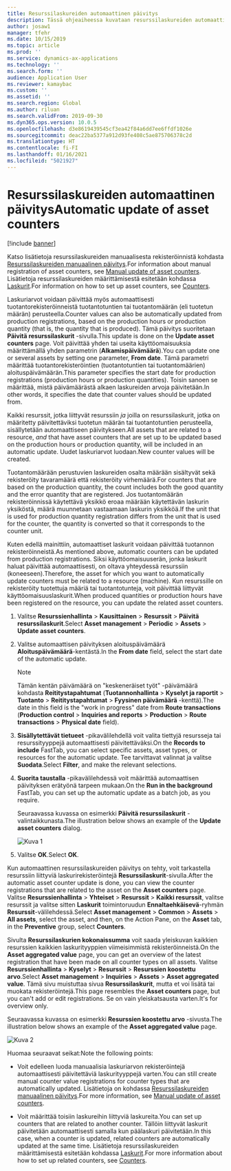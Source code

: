 ```yaml
---
title: Resurssilaskureiden automaattinen päivitys
description: Tässä ohjeaiheessa kuvataan resurssilaskureiden automaattista päivitystä resurssien hallinnassa.
author: josaw1
manager: tfehr
ms.date: 10/15/2019
ms.topic: article
ms.prod: ''
ms.service: dynamics-ax-applications
ms.technology: ''
ms.search.form: ''
audience: Application User
ms.reviewer: kamaybac
ms.custom: ''
ms.assetid: ''
ms.search.region: Global
ms.author: riluan
ms.search.validFrom: 2019-09-30
ms.dyn365.ops.version: 10.0.5
ms.openlocfilehash: d3e8619439545cf3ea42f84a6dd7ee6ffdf1026e
ms.sourcegitcommit: deac22ba5377a912d93fe408c5ae875706378c2d
ms.translationtype: HT
ms.contentlocale: fi-FI
ms.lasthandoff: 01/16/2021
ms.locfileid: "5021927"
---
```

# <a name="automatic-update-of-asset-counters"></a><span data-ttu-id="36371-103">Resurssilaskureiden automaattinen päivitys</span><span class="sxs-lookup"><span data-stu-id="36371-103">Automatic update of asset counters</span></span>

[!include [banner](../../includes/banner.md)]

<span data-ttu-id="36371-104">Katso lisätietoja resurssilaskureiden manuaalisesta rekisteröinnistä kohdasta [Resurssilaskureiden manuaalinen päivitys](../work-orders/manual-update-of-asset-counters.md).</span><span class="sxs-lookup"><span data-stu-id="36371-104">For information about manual registration of asset counters, see [Manual update of asset counters](../work-orders/manual-update-of-asset-counters.md).</span></span> <span data-ttu-id="36371-105">Lisätietoja resurssilaskureiden määrittämisestä esitetään kohdassa [Laskurit](../setup-for-objects/counters.md).</span><span class="sxs-lookup"><span data-stu-id="36371-105">For information on how to set up asset counters, see [Counters](../setup-for-objects/counters.md).</span></span>

<span data-ttu-id="36371-106">Laskuriarvot voidaan päivittää myös automaattisesti tuotantorekisteröinneistä tuotantotuntien tai tuotantomäärän (eli tuotetun määrän) perusteella.</span><span class="sxs-lookup"><span data-stu-id="36371-106">Counter values can also be automatically updated from production registrations, based on the production hours or production quantity (that is, the quantity that is produced).</span></span> <span data-ttu-id="36371-107">Tämä päivitys suoritetaan **Päivitä resurssilaskurit** -sivulla.</span><span class="sxs-lookup"><span data-stu-id="36371-107">This update is done on the **Update asset counters** page.</span></span> <span data-ttu-id="36371-108">Voit päivittää yhden tai useita käyttöomaisuuksia määrittämällä yhden parametrin (**Alkamispäivämäärä**).</span><span class="sxs-lookup"><span data-stu-id="36371-108">You can update one or several assets by setting one parameter, **From date**.</span></span> <span data-ttu-id="36371-109">Tämä parametri määrittää tuotantorekisteröintien (tuotantotuntien tai tuotantomäärien) aloituspäivämäärän.</span><span class="sxs-lookup"><span data-stu-id="36371-109">This parameter specifies the start date for production registrations (production hours or production quantities).</span></span> <span data-ttu-id="36371-110">Toisin sanoen se määrittää, mistä päivämäärästä alkaen laskureiden arvoja päivitetään.</span><span class="sxs-lookup"><span data-stu-id="36371-110">In other words, it specifies the date that counter values should be updated from.</span></span>

<span data-ttu-id="36371-111">Kaikki resurssit, jotka liittyvät resurssiin *ja* joilla on resurssilaskurit, jotka on määritetty päivitettäviksi tuotetun määrän tai tuotantotuntien perusteella, sisällytetään automaattiseen päivitykseen.</span><span class="sxs-lookup"><span data-stu-id="36371-111">All assets that are related to a resource, *and* that have asset counters that are set up to be updated based on the production hours or production quantity, will be included in an automatic update.</span></span> <span data-ttu-id="36371-112">Uudet laskuriarvot luodaan.</span><span class="sxs-lookup"><span data-stu-id="36371-112">New counter values will be created.</span></span>

<span data-ttu-id="36371-113">Tuotantomäärään perustuvien laskureiden osalta määrään sisältyvät sekä rekisteröity tavaramäärä että rekisteröity virhemäärä.</span><span class="sxs-lookup"><span data-stu-id="36371-113">For counters that are based on the production quantity, the count includes both the good quantity and the error quantity that are registered.</span></span> <span data-ttu-id="36371-114">Jos tuotantomäärän rekisteröinnissä käytettävä yksikkö eroaa määrään käytettävän laskurin yksiköstä, määrä muunnetaan vastaamaan laskurin yksikköä.</span><span class="sxs-lookup"><span data-stu-id="36371-114">If the unit that is used for production quantity registration differs from the unit that is used for the counter, the quantity is converted so that it corresponds to the counter unit.</span></span>

<span data-ttu-id="36371-115">Kuten edellä mainittiin, automaattiset laskurit voidaan päivittää tuotannon rekisteröinneistä.</span><span class="sxs-lookup"><span data-stu-id="36371-115">As mentioned above, automatic counters can be updated from production registrations.</span></span> <span data-ttu-id="36371-116">Siksi käyttöomaisuuserän, jonka laskurit haluat päivittää automaattisesti, on oltava yhteydessä resurssiin (koneeseen).</span><span class="sxs-lookup"><span data-stu-id="36371-116">Therefore, the asset for which you want to automatically update counters must be related to a resource (machine).</span></span> <span data-ttu-id="36371-117">Kun resurssille on rekisteröity tuotettuja määriä tai tuotantotunteja, voit päivittää liittyvät käyttöomaisuuslaskurit.</span><span class="sxs-lookup"><span data-stu-id="36371-117">When produced quantities or production hours have been registered on the resource, you can update the related asset counters.</span></span>

1. <span data-ttu-id="36371-118">Valitse **Resurssienhallinta** > **Kausittainen** > **Resurssit** > **Päivitä resurssilaskurit**.</span><span class="sxs-lookup"><span data-stu-id="36371-118">Select **Asset management** > **Periodic** > **Assets** > **Update asset counters**.</span></span>

2. <span data-ttu-id="36371-119">Valitse automaattisen päivityksen aloituspäivämäärä **Aloituspäivämäärä**-kentästä.</span><span class="sxs-lookup"><span data-stu-id="36371-119">In the **From date** field, select the start date of the automatic update.</span></span>

    >[!NOTE]
    ><span data-ttu-id="36371-120">Tämän kentän päivämäärä on "keskeneräiset työt" -päivämäärä kohdasta **Reititystapahtumat** (**Tuotannonhallinta** > **Kyselyt ja raportit** > **Tuotanto** > **Reititystapahtumat** > **Fyysinen päivämäärä** -kenttä).</span><span class="sxs-lookup"><span data-stu-id="36371-120">The date in this field is the "work in progress" date from **Route transactions** (**Production control** > **Inquiries and reports** > **Production** > **Route transactions** > **Physical date** field).</span></span>

3. <span data-ttu-id="36371-121">**Sisällytettävät tietueet** -pikavälilehdellä voit valita tiettyjä resursseja tai resurssityyppejä automaattisesti päivitettäväksi.</span><span class="sxs-lookup"><span data-stu-id="36371-121">On the **Records to include** FastTab, you can select specific assets, asset types, or resources for the automatic update.</span></span> <span data-ttu-id="36371-122">Tee tarvittavat valinnat ja valitse **Suodata**.</span><span class="sxs-lookup"><span data-stu-id="36371-122">Select **Filter**, and make the relevant selections.</span></span>

4. <span data-ttu-id="36371-123">**Suorita taustalla** -pikavälilehdessä voit määrittää automaattisen päivityksen erätyönä tarpeen mukaan.</span><span class="sxs-lookup"><span data-stu-id="36371-123">On the **Run in the background** FastTab, you can set up the automatic update as a batch job, as you require.</span></span>

    <span data-ttu-id="36371-124">Seuraavassa kuvassa on esimerkki **Päivitä resurssilaskurit** -valintaikkunasta.</span><span class="sxs-lookup"><span data-stu-id="36371-124">The illustration below shows an example of the **Update asset counters** dialog.</span></span>

    ![Kuva 1](media/12-work-orders.png)

5. <span data-ttu-id="36371-126">Valitse **OK**.</span><span class="sxs-lookup"><span data-stu-id="36371-126">Select **OK**.</span></span> 

<span data-ttu-id="36371-127">Kun automaattinen resurssilaskureiden päivitys on tehty, voit tarkastella resurssiin liittyviä laskurirekisteröintejä **Resurssilaskurit**-sivulla.</span><span class="sxs-lookup"><span data-stu-id="36371-127">After the automatic asset counter update is done, you can view the counter registrations that are related to the asset on the **Asset counters** page.</span></span> <span data-ttu-id="36371-128">Valitse **Resurssienhallinta** > **Yhteiset** > **Resurssit** > **Kaikki resurssit**, valitse resurssit ja valitse sitten **Laskurit** toimintoruudun **Ennaltaehkäisevä**-ryhmän **Resurssit**-välilehdessä.</span><span class="sxs-lookup"><span data-stu-id="36371-128">Select **Asset management** > **Common** > **Assets** > **All assets**, select the asset, and then, on the Action Pane, on the **Asset** tab, in the **Preventive** group, select **Counters**.</span></span>

<span data-ttu-id="36371-129">Sivulta **Resurssilaskurien kokonaissumma** voit saada yleiskuvan kaikkien resurssien kaikkien laskurityyppien viimeisimmistä rekisteröinneistä.</span><span class="sxs-lookup"><span data-stu-id="36371-129">On the **Asset aggregated value** page, you can get an overview of the latest registration that have been made on all counter types on all assets.</span></span> <span data-ttu-id="36371-130">Valitse **Resurssienhallinta** > **Kyselyt** > **Resurssit** > **Resurssien koostettu arvo**.</span><span class="sxs-lookup"><span data-stu-id="36371-130">Select **Asset management** > **Inquiries** > **Assets** > **Asset aggregated value**.</span></span> <span data-ttu-id="36371-131">Tämä sivu muistuttaa sivua **Resurssilaskurit**, mutta et voi lisätä tai muokata rekisteröintejä.</span><span class="sxs-lookup"><span data-stu-id="36371-131">This page resembles the **Asset counters** page, but you can't add or edit registrations.</span></span> <span data-ttu-id="36371-132">Se on vain yleiskatsausta varten.</span><span class="sxs-lookup"><span data-stu-id="36371-132">It's for overview only.</span></span>

<span data-ttu-id="36371-133">Seuraavassa kuvassa on esimerkki **Resurssien koostettu arvo** -sivusta.</span><span class="sxs-lookup"><span data-stu-id="36371-133">The illustration below shows an example of the **Asset aggregated value** page.</span></span>

![Kuva 2](media/13-work-orders.png)

<span data-ttu-id="36371-135">Huomaa seuraavat seikat:</span><span class="sxs-lookup"><span data-stu-id="36371-135">Note the following points:</span></span>

- <span data-ttu-id="36371-136">Voit edelleen luoda manuaalisia laskuriarvon rekisteröintejä automaattisesti päivitettäviä laskurityyppejä varten.</span><span class="sxs-lookup"><span data-stu-id="36371-136">You can still create manual counter value registrations for counter types that are automatically updated.</span></span> <span data-ttu-id="36371-137">Lisätietoja on kohdassa [Resurssilaskureiden manuaalinen päivitys](../work-orders/manual-update-of-asset-counters.md).</span><span class="sxs-lookup"><span data-stu-id="36371-137">For more information, see [Manual update of asset counters](../work-orders/manual-update-of-asset-counters.md).</span></span>

- <span data-ttu-id="36371-138">Voit määrittää toisiin laskureihin liittyviä laskureita.</span><span class="sxs-lookup"><span data-stu-id="36371-138">You can set up counters that are related to another counter.</span></span> <span data-ttu-id="36371-139">Tällöin liittyvät laskurit päivitetään automaattisesti samalla kun päälaskuri päivitetään.</span><span class="sxs-lookup"><span data-stu-id="36371-139">In this case, when a counter is updated, related counters are automatically updated at the same time.</span></span> <span data-ttu-id="36371-140">Lisätietoja resurssilaskureiden määrittämisestä esitetään kohdassa [Laskurit](../setup-for-objects/counters.md).</span><span class="sxs-lookup"><span data-stu-id="36371-140">For more information about how to set up related counters, see [Counters](../setup-for-objects/counters.md).</span></span>

